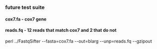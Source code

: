 ### future test suite

#### cox7.fa - cox7 gene
#### reads.fq - 12 reads that match cox7 and 2 that do not

  perl ../FastqSifter --fasta=cox7.fa --out=blarg --unp=reads.fq --gzipout
